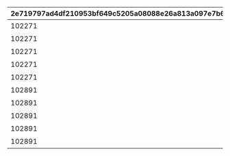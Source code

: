|2e719797ad4df210953bf649c5205a08088e26a813a097e7b672af179bbae6aa|f6a5dd840d5266bcd66264280073ece51db46abec5081358c55a90bfc8ee5602|7d62daa52dfa98c582d99fc2c1034829cf2e2ebec9fc6e483e62709de150d28d|34e297fb04a981ca291d6ba5a032e963aff243c01b21a37fbb7064f7cc2565a3|81d90fc9b3987ff222fe3ac6d06fe457e2e4f63cdac284c1b3b97207441d0d89|01e5551d78657e9cb41001a738f6c4b02076714ca06f6973c9b3641eb8b0999b|82af7b87258fc962d01a8eb7b6a83404f2ce4c68a887fc048863c0258aa7f635|993422c33218d7c1ac00dc59a82d82b807e186ec74495c07f4ee976565895859|765b03cc0daccefde328f9137340dfe928742b33c055129cfd3e9ccf9957e868|fa3db0e97ee5cbba35a728f67cea47ec115cbb1359e14891e6ffb61629783030|da9f96aa3660e0a4cbf2308ed05184de99511b54d46c1b5b8903cc17ebb040f6|68af9c802c5b2056a35d4735dd70488d142bd80da55f5ec4742eb5992231c479|c294e33ace79a25c8895ae9a341f514ebb1617f9e8ecb3c93ce53784873a55b0|d24bbf926c651910175b5fbdb39c254d119598a50d4d58f77b33ac6f1ee2db73|63f8dce931e476014a54809d63699906cd865430a4786deadf3b0f7c7b4f8558|e1551c4cd8970d26d5fa1866989e0b8e118df9edd3b4b1f931e80fd8013f6942|73c07dc4486f809a4a2507988fdf6d7dcbce94d0663bae281064480b272e3c49|b879f721be6009f776392e3c944004232693d7a361a51aaeb97efc96cd6177cd|
| --- | --- | --- | --- | --- | --- | --- | --- | --- | --- | --- | --- | --- | --- | --- | --- | --- | --- |
|102271|-100|99011|102271|覇瞳皇帝の領域1層|0.85|0.95|bgm_M299|-200|0|90013|-100|26202|0|-250|76010001|bgm_M299|0|
|102271|-100|99011|102271|覇瞳皇帝の領域2層|0.85|0.95|bgm_M299|-200|0|90013|-100|26202|0|-250|76010002|bgm_M299|0|
|102271|-100|99011|102271|覇瞳皇帝の領域3層|0.85|0.95|bgm_M299|-200|0|90013|-100|26202|0|-250|76010003|bgm_M299|0|
|102271|-100|99011|102271|覇瞳皇帝の領域4層|0.85|0.95|bgm_M299|-200|0|90013|-100|26202|0|-250|76010004|bgm_M299|0|
|102271|-100|99011|102271|覇瞳皇帝の領域5層|0.85|0.95|bgm_M299|-200|0|90013|-100|26202|0|-250|76010005|bgm_M299|0|
|102891|-100|99011|102891|ゼーンの領域1層|1.2|1.3|bgm_M506|0|0|90013|0|26202|0|0|76020001|bgm_M506|0|
|102891|-100|99011|102891|ゼーンの領域2層|1.2|1.3|bgm_M506|0|0|90013|0|26202|0|0|76020002|bgm_M506|0|
|102891|-100|99011|102891|ゼーンの領域3層|1.2|1.3|bgm_M506|0|0|90013|0|26202|0|0|76020003|bgm_M506|0|
|102891|-100|99011|102891|ゼーンの領域4層|1.2|1.3|bgm_M506|0|0|90013|0|26202|0|0|76020004|bgm_M506|0|
|102891|-100|99011|102891|ゼーンの領域5層|1.2|1.3|bgm_M506|0|0|90013|0|26202|0|0|76020005|bgm_M506|0|